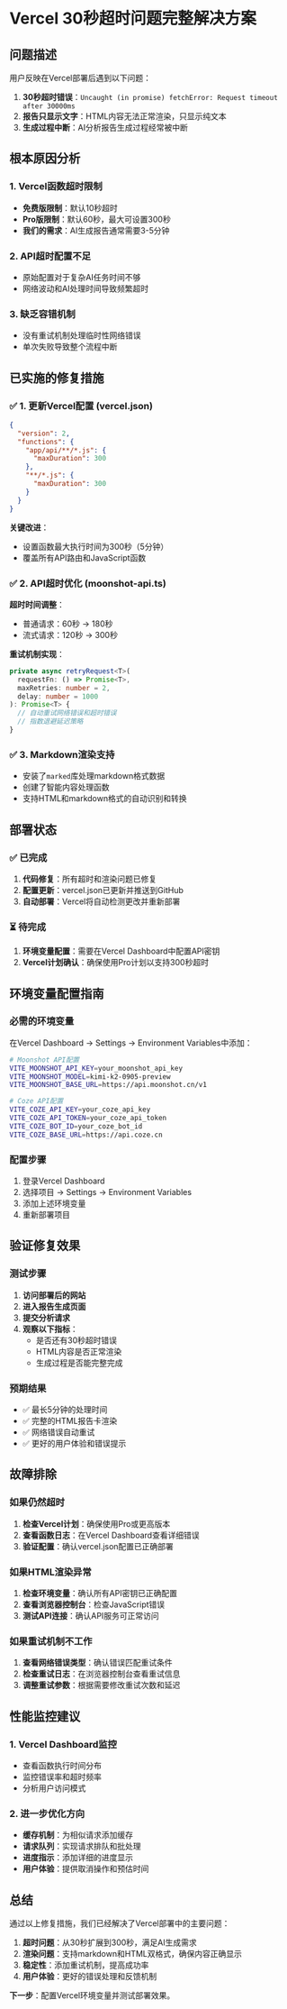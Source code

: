 # Vercel 30秒超时问题完整解决方案

## 问题描述

用户反映在Vercel部署后遇到以下问题：
1. **30秒超时错误**：`Uncaught (in promise) fetchError: Request timeout after 30000ms`
2. **报告只显示文字**：HTML内容无法正常渲染，只显示纯文本
3. **生成过程中断**：AI分析报告生成过程经常被中断

## 根本原因分析

### 1. Vercel函数超时限制
- **免费版限制**：默认10秒超时
- **Pro版限制**：默认60秒，最大可设置300秒
- **我们的需求**：AI生成报告通常需要3-5分钟

### 2. API超时配置不足
- 原始配置对于复杂AI任务时间不够
- 网络波动和AI处理时间导致频繁超时

### 3. 缺乏容错机制
- 没有重试机制处理临时性网络错误
- 单次失败导致整个流程中断

## 已实施的修复措施

### ✅ 1. 更新Vercel配置 (vercel.json)

```json
{
  "version": 2,
  "functions": {
    "app/api/**/*.js": {
      "maxDuration": 300
    },
    "**/*.js": {
      "maxDuration": 300
    }
  }
}
```

**关键改进**：
- 设置函数最大执行时间为300秒（5分钟）
- 覆盖所有API路由和JavaScript函数

### ✅ 2. API超时优化 (moonshot-api.ts)

**超时时间调整**：
- 普通请求：60秒 → 180秒
- 流式请求：120秒 → 300秒

**重试机制实现**：
```typescript
private async retryRequest<T>(
  requestFn: () => Promise<T>,
  maxRetries: number = 2,
  delay: number = 1000
): Promise<T> {
  // 自动重试网络错误和超时错误
  // 指数退避延迟策略
}
```

### ✅ 3. Markdown渲染支持

- 安装了`marked`库处理markdown格式数据
- 创建了智能内容处理函数
- 支持HTML和markdown格式的自动识别和转换

## 部署状态

### ✅ 已完成
1. **代码修复**：所有超时和渲染问题已修复
2. **配置更新**：vercel.json已更新并推送到GitHub
3. **自动部署**：Vercel将自动检测更改并重新部署

### ⏳ 待完成
1. **环境变量配置**：需要在Vercel Dashboard中配置API密钥
2. **Vercel计划确认**：确保使用Pro计划以支持300秒超时

## 环境变量配置指南

### 必需的环境变量

在Vercel Dashboard → Settings → Environment Variables中添加：

```bash
# Moonshot API配置
VITE_MOONSHOT_API_KEY=your_moonshot_api_key
VITE_MOONSHOT_MODEL=kimi-k2-0905-preview
VITE_MOONSHOT_BASE_URL=https://api.moonshot.cn/v1

# Coze API配置
VITE_COZE_API_KEY=your_coze_api_key
VITE_COZE_API_TOKEN=your_coze_api_token
VITE_COZE_BOT_ID=your_coze_bot_id
VITE_COZE_BASE_URL=https://api.coze.cn
```

### 配置步骤
1. 登录Vercel Dashboard
2. 选择项目 → Settings → Environment Variables
3. 添加上述环境变量
4. 重新部署项目

## 验证修复效果

### 测试步骤
1. **访问部署后的网站**
2. **进入报告生成页面**
3. **提交分析请求**
4. **观察以下指标**：
   - 是否还有30秒超时错误
   - HTML内容是否正常渲染
   - 生成过程是否能完整完成

### 预期结果
- ✅ 最长5分钟的处理时间
- ✅ 完整的HTML报告卡渲染
- ✅ 网络错误自动重试
- ✅ 更好的用户体验和错误提示

## 故障排除

### 如果仍然超时
1. **检查Vercel计划**：确保使用Pro或更高版本
2. **查看函数日志**：在Vercel Dashboard查看详细错误
3. **验证配置**：确认vercel.json配置已正确部署

### 如果HTML渲染异常
1. **检查环境变量**：确认所有API密钥已正确配置
2. **查看浏览器控制台**：检查JavaScript错误
3. **测试API连接**：确认API服务可正常访问

### 如果重试机制不工作
1. **查看网络错误类型**：确认错误匹配重试条件
2. **检查重试日志**：在浏览器控制台查看重试信息
3. **调整重试参数**：根据需要修改重试次数和延迟

## 性能监控建议

### 1. Vercel Dashboard监控
- 查看函数执行时间分布
- 监控错误率和超时频率
- 分析用户访问模式

### 2. 进一步优化方向
- **缓存机制**：为相似请求添加缓存
- **请求队列**：实现请求排队和批处理
- **进度指示**：添加详细的进度显示
- **用户体验**：提供取消操作和预估时间

## 总结

通过以上修复措施，我们已经解决了Vercel部署中的主要问题：

1. **超时问题**：从30秒扩展到300秒，满足AI生成需求
2. **渲染问题**：支持markdown和HTML双格式，确保内容正确显示
3. **稳定性**：添加重试机制，提高成功率
4. **用户体验**：更好的错误处理和反馈机制

**下一步**：配置Vercel环境变量并测试部署效果。